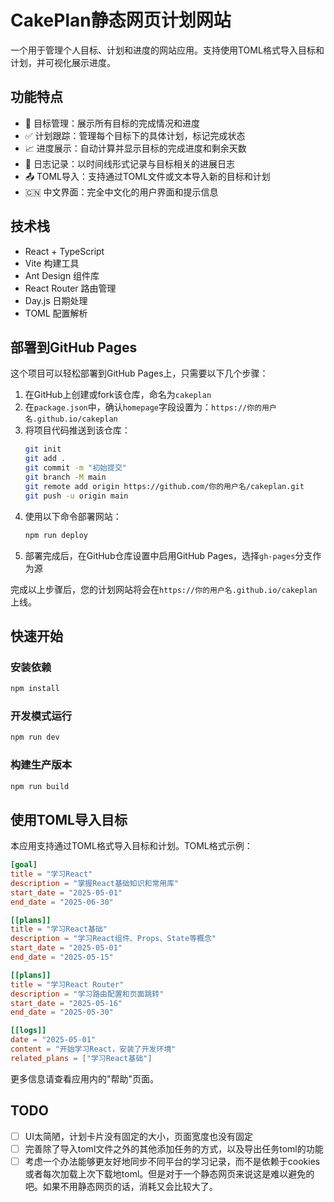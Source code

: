 # CakePlan静态网页计划网站

一个用于管理个人目标、计划和进度的网站应用。支持使用TOML格式导入目标和计划，并可视化展示进度。

## 功能特点

- 📝 目标管理：展示所有目标的完成情况和进度
- ✅ 计划跟踪：管理每个目标下的具体计划，标记完成状态
- 📈 进度展示：自动计算并显示目标的完成进度和剩余天数
- 📔 日志记录：以时间线形式记录与目标相关的进展日志
- 📤 TOML导入：支持通过TOML文件或文本导入新的目标和计划
- 🇨🇳 中文界面：完全中文化的用户界面和提示信息

## 技术栈

- React + TypeScript
- Vite 构建工具
- Ant Design 组件库
- React Router 路由管理
- Day.js 日期处理
- TOML 配置解析

## 部署到GitHub Pages

这个项目可以轻松部署到GitHub Pages上，只需要以下几个步骤：

1. 在GitHub上创建或fork该仓库，命名为`cakeplan`
3. 在`package.json`中，确认`homepage`字段设置为：`https://你的用户名.github.io/cakeplan`
2. 将项目代码推送到该仓库：
   ```bash
   git init
   git add .
   git commit -m "初始提交"
   git branch -M main
   git remote add origin https://github.com/你的用户名/cakeplan.git
   git push -u origin main
   ```
4. 使用以下命令部署网站：
   ```bash
   npm run deploy
   ```
5. 部署完成后，在GitHub仓库设置中启用GitHub Pages，选择`gh-pages`分支作为源

完成以上步骤后，您的计划网站将会在`https://你的用户名.github.io/cakeplan`上线。

## 快速开始

### 安装依赖

```bash
npm install
```

### 开发模式运行

```bash
npm run dev
```

### 构建生产版本

```bash
npm run build
```

## 使用TOML导入目标

本应用支持通过TOML格式导入目标和计划。TOML格式示例：

```toml
[goal]
title = "学习React"
description = "掌握React基础知识和常用库"
start_date = "2025-05-01"
end_date = "2025-06-30"

[[plans]]
title = "学习React基础"
description = "学习React组件、Props、State等概念"
start_date = "2025-05-01"
end_date = "2025-05-15"

[[plans]]
title = "学习React Router"
description = "学习路由配置和页面跳转"
start_date = "2025-05-16"
end_date = "2025-05-30"

[[logs]]
date = "2025-05-01"
content = "开始学习React，安装了开发环境"
related_plans = ["学习React基础"]
```

更多信息请查看应用内的"帮助"页面。

## TODO

- [ ] UI太简陋，计划卡片没有固定的大小，页面宽度也没有固定
- [ ] 完善除了导入toml文件之外的其他添加任务的方式，以及导出任务toml的功能
- [ ] 考虑一个办法能够更友好地同步不同平台的学习记录，而不是依赖于cookies或者每次加载上次下载地toml。但是对于一个静态网页来说这是难以避免的吧。如果不用静态网页的话，消耗又会比较大了。
